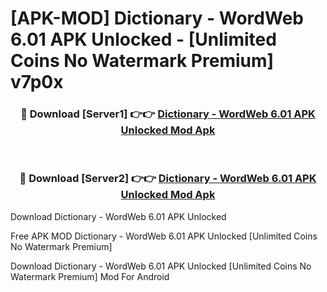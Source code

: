# [APK-MOD] Dictionary - WordWeb 6.01 APK Unlocked - [Unlimited Coins No Watermark Premium] v7p0x



<div align="center">
<h3>🔴 Download [Server1] 👉👉 <a href="https://momento.my/?title=Dictionary_-_WordWeb_6.01_APK_Unlocked">Dictionary - WordWeb 6.01 APK Unlocked Mod Apk</a></h3><br>

<h3>🔴 Download [Server2] 👉👉 <a href="https://momento.my/?title=Dictionary_-_WordWeb_6.01_APK_Unlocked">Dictionary - WordWeb 6.01 APK Unlocked Mod Apk</a></h3>
</div>



Download Dictionary - WordWeb 6.01 APK Unlocked 

Free APK MOD Dictionary - WordWeb 6.01 APK Unlocked [Unlimited Coins No Watermark Premium]

Download Dictionary - WordWeb 6.01 APK Unlocked [Unlimited Coins No Watermark Premium] Mod For Android
